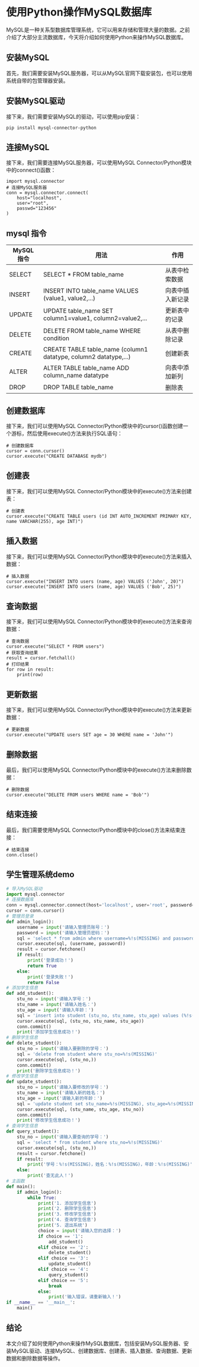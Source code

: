 # 使用Python操作MySQL数据库
MySQL是一种关系型数据库管理系统，它可以用来存储和管理大量的数据。之前介绍了大部分主流数据库，今天将介绍如何使用Python来操作MySQL数据库。
## 安装MySQL
首先，我们需要安装MySQL服务器，可以从MySQL官网下载安装包，也可以使用系统自带的包管理器安装。
## 安装MySQL驱动
接下来，我们需要安装MySQL的驱动，可以使用pip安装：
```
pip install mysql-connector-python
```
## 连接MySQL
接下来，我们需要连接MySQL服务器，可以使用MySQL Connector/Python模块中的connect()函数：
```
import mysql.connector
# 连接MySQL服务器
conn = mysql.connector.connect(
    host="localhost",
    user="root",
    passwd="123456"
)
```
## mysql 指令
| MySQL 指令 | 用法                                                         | 作用             |
| ---------- | ------------------------------------------------------------ | ---------------- |
| SELECT     | SELECT * FROM table_name                                     | 从表中检索数据   |
| INSERT     | INSERT INTO table_name VALUES (value1, value2,...)           | 向表中插入新记录 |
| UPDATE     | UPDATE table_name SET column1=value1, column2=value2,...     | 更新表中的记录   |
| DELETE     | DELETE FROM table_name WHERE condition                       | 从表中删除记录   |
| CREATE     | CREATE TABLE table_name (column1 datatype, column2 datatype,...) | 创建新表         |
| ALTER      | ALTER TABLE table_name ADD column_name datatype              | 向表中添加新列   |
| DROP       | DROP TABLE table_name                                        | 删除表           |
## 创建数据库
接下来，我们可以使用MySQL Connector/Python模块中的cursor()函数创建一个游标，然后使用execute()方法来执行SQL语句：
```
# 创建数据库
cursor = conn.cursor()
cursor.execute("CREATE DATABASE mydb")
```
## 创建表
接下来，我们可以使用MySQL Connector/Python模块中的execute()方法来创建表：
```
# 创建表
cursor.execute("CREATE TABLE users (id INT AUTO_INCREMENT PRIMARY KEY, name VARCHAR(255), age INT)")
```
## 插入数据
接下来，我们可以使用MySQL Connector/Python模块中的execute()方法来插入数据：
```
# 插入数据
cursor.execute("INSERT INTO users (name, age) VALUES ('John', 20)")
cursor.execute("INSERT INTO users (name, age) VALUES ('Bob', 25)")
```
## 查询数据
接下来，我们可以使用MySQL Connector/Python模块中的execute()方法来查询数据：
```
# 查询数据
cursor.execute("SELECT * FROM users")
# 获取查询结果
result = cursor.fetchall()
# 打印结果
for row in result:
    print(row)
```
## 更新数据
接下来，我们可以使用MySQL Connector/Python模块中的execute()方法来更新数据：
```
# 更新数据
cursor.execute("UPDATE users SET age = 30 WHERE name = 'John'")
```
## 删除数据
最后，我们可以使用MySQL Connector/Python模块中的execute()方法来删除数据：
```
# 删除数据
cursor.execute("DELETE FROM users WHERE name = 'Bob'")
```
## 结束连接
最后，我们需要使用MySQL Connector/Python模块中的close()方法来结束连接：
```
# 结束连接
conn.close()
```
## 学生管理系统demo
```python
# 导入MySQL驱动
import mysql.connector
# 连接数据库
conn = mysql.connector.connect(host='localhost', user='root', password='123456', database='student_management')
cursor = conn.cursor()
# 管理员登录
def admin_login():
    username = input('请输入管理员账号：')
    password = input('请输入管理员密码：')
    sql = 'select * from admin where username=%!s(MISSING) and password=%!s(MISSING)'
    cursor.execute(sql, (username, password))
    result = cursor.fetchone()
    if result:
        print('登录成功！')
        return True
    else:
        print('登录失败！')
        return False
# 添加学生信息
def add_student():
    stu_no = input('请输入学号：')
    stu_name = input('请输入姓名：')
    stu_age = input('请输入年龄：')
    sql = 'insert into student (stu_no, stu_name, stu_age) values (%!s(MISSING), %!s(MISSING), %!s(MISSING))'
    cursor.execute(sql, (stu_no, stu_name, stu_age))
    conn.commit()
    print('添加学生信息成功！')
# 删除学生信息
def delete_student():
    stu_no = input('请输入要删除的学号：')
    sql = 'delete from student where stu_no=%!s(MISSING)'
    cursor.execute(sql, (stu_no,))
    conn.commit()
    print('删除学生信息成功！')
# 修改学生信息
def update_student():
    stu_no = input('请输入要修改的学号：')
    stu_name = input('请输入新的姓名：')
    stu_age = input('请输入新的年龄：')
    sql = 'update student set stu_name=%!s(MISSING), stu_age=%!s(MISSING) where stu_no=%!s(MISSING)'
    cursor.execute(sql, (stu_name, stu_age, stu_no))
    conn.commit()
    print('修改学生信息成功！')
# 查询学生信息
def query_student():
    stu_no = input('请输入要查询的学号：')
    sql = 'select * from student where stu_no=%!s(MISSING)'
    cursor.execute(sql, (stu_no,))
    result = cursor.fetchone()
    if result:
        print('学号：%!s(MISSING)，姓名：%!s(MISSING)，年龄：%!s(MISSING)' %!((MISSING)result[0], result[1], result[2]))
    else:
        print('查无此人！')
# 主函数
def main():
    if admin_login():
        while True:
            print('1. 添加学生信息')
            print('2. 删除学生信息')
            print('3. 修改学生信息')
            print('4. 查询学生信息')
            print('5. 退出系统')
            choice = input('请输入您的选择：')
            if choice == '1':
                add_student()
            elif choice == '2':
                delete_student()
            elif choice == '3':
                update_student()
            elif choice == '4':
                query_student()
            elif choice == '5':
                break
            else:
                print('输入错误，请重新输入！')
if __name__ == '__main__':
    main()
```
## 结论
本文介绍了如何使用Python来操作MySQL数据库，包括安装MySQL服务器、安装MySQL驱动、连接MySQL、创建数据库、创建表、插入数据、查询数据、更新数据和删除数据等操作。